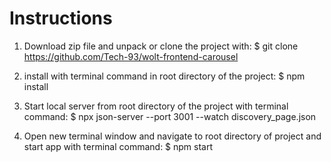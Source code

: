 # Instructions

1. Download zip file and unpack or clone the project with: 
   $ git clone https://github.com/Tech-93/wolt-frontend-carousel
   
2. install with terminal command in root directory of the project:
   $ npm install
   
3. Start local server from root directory of the project with terminal command:
   $ npx json-server --port 3001 --watch discovery_page.json
   
   
4. Open new terminal window and navigate to root directory of project and start app with terminal command:
   $ npm start
